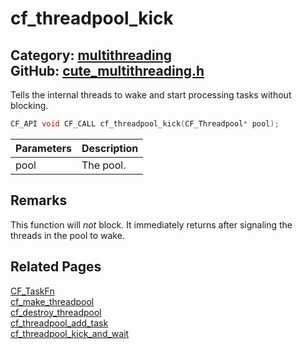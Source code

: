[](../header.md ':include')

# cf_threadpool_kick

Category: [multithreading](/api_reference?id=multithreading)  
GitHub: [cute_multithreading.h](https://github.com/RandyGaul/cute_framework/blob/master/include/cute_multithreading.h)  
---

Tells the internal threads to wake and start processing tasks without blocking.

```cpp
CF_API void CF_CALL cf_threadpool_kick(CF_Threadpool* pool);
```

Parameters | Description
--- | ---
pool | The pool.

## Remarks

This function will _not_ block. It immediately returns after signaling the threads in the pool to wake.

## Related Pages

[CF_TaskFn](/multithreading/cf_taskfn.md)  
[cf_make_threadpool](/multithreading/cf_make_threadpool.md)  
[cf_destroy_threadpool](/multithreading/cf_destroy_threadpool.md)  
[cf_threadpool_add_task](/multithreading/cf_threadpool_add_task.md)  
[cf_threadpool_kick_and_wait](/multithreading/cf_threadpool_kick_and_wait.md)  
